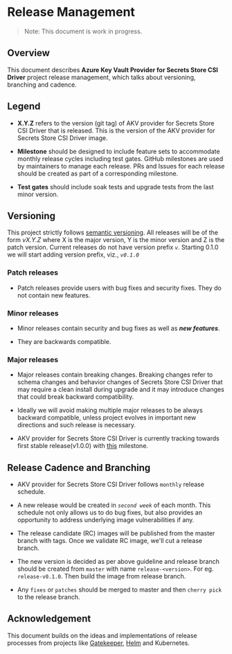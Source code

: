 # Release Management
> Note: This document is work in progress.

## Overview
This document describes **Azure Key Vault Provider for Secrets Store CSI Driver** project release management, which talks about versioning, branching and cadence.

## Legend

- **X.Y.Z** refers to the version (git tag) of AKV provider for Secrets Store CSI Driver that is released. This is the version of the AKV provider for Secrets Store CSI Driver image.
 
- **Milestone** should be designed to include feature sets to accommodate monthly release cycles including test gates. GitHub milestones are used by maintainers to manage each release. PRs and Issues for each release should be created as part of a corresponding milestone.

- **Test gates** should include soak tests and upgrade tests from the last minor version.


## Versioning
This project strictly follows [semantic versioning](https://semver.org/spec/v2.0.0.html). All releases will be of the form _vX.Y.Z_ where X is the major version, Y is the minor version and Z is the patch version. Current releases do not have version prefix *_`v`_*. Starting 0.1.0 we will start adding version prefix, viz., _`v0.1.0`_

### Patch releases
- Patch releases provide users with bug fixes and security fixes. They do not contain new features.

### Minor releases
- Minor releases contain security and bug fixes as well as _**new features**_.

- They are backwards compatible.

### Major releases
- Major releases contain breaking changes. Breaking changes refer to schema changes and behavior changes of Secrets Store CSI Driver that may require a clean install during upgrade and it may introduce changes that could break backward compatibility.

- Ideally we will avoid making multiple major releases to be always backward compatible, unless project evolves in important new directions and such release is necessary.

- AKV provider for Secrets Store CSI Driver is currently tracking towards first stable release(v1.0.0) with [this](https://github.com/Azure/secrets-store-csi-driver-provider-azure/milestone/5) milestone.



## Release Cadence and Branching
- AKV provider for Secrets Store CSI Driver follows `monthly` release schedule.

- A new release would be created in _`second week`_ of each month. This schedule not only allows us to do bug fixes, but also provides an opportunity to address underlying image vulnerabilities if any.

- The release candidate (RC) images will be published from the master branch with tags. Once we validate RC image, we'll cut a release branch.

- The new version is decided as per above guideline and release branch should be created from `master` with name `release-<version>`. For eg. `release-v0.1.0`. Then build the image from release branch.

- Any `fixes` or `patches` should be merged to master and then `cherry pick` to the release branch.


## Acknowledgement

This document builds on the ideas and implementations of release processes from projects like [Gatekeeper](https://github.com/open-policy-agent/gatekeeper/blob/master/docs/Release_Management.md), [Helm](https://helm.sh/docs/topics/release_policy/#helm) and Kubernetes. 